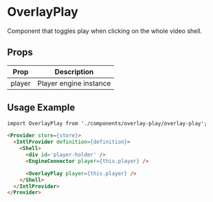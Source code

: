# OverlayPlay

Component that toggles play when clicking on the whole video shell.

## Props

| Prop | Description |
|--- |--- |
| player | Player engine instance |

## Usage Example

```html
import OverlayPlay from './components/overlay-play/overlay-play';

<Provider store={store}>
  <IntlProvider definition={definition}>
    <Shell>
      <div id='player-holder' />
      <EngineConnector player={this.player} />

      <OverlayPlay player={this.player} />
    </Shell>
  </IntlProvider>
</Provider>
```
